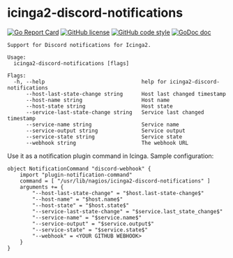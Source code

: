 # icinga2-discord-notifications
[![Go Report Card](https://goreportcard.com/badge/github.com/TheFireMike/icinga2-discord-notifications)](https://goreportcard.com/report/github.com/TheFireMike/icinga2-discord-notifications)
[![GitHub license](https://img.shields.io/badge/license-BSD-blue.svg)](https://github.com/TheFireMike/icinga2-discord-notifications/blob/main/LICENSE)
[![GitHub code style](https://img.shields.io/badge/code%20style-uber--go-brightgreen)](https://github.com/uber-go/guide/blob/master/style.md)
[![GoDoc doc](https://img.shields.io/badge/godoc-reference-blue)](https://godoc.org/github.com/TheFireMike/icinga2-discord-notifications)
```
Support for Discord notifications for Icinga2.

Usage:
  icinga2-discord-notifications [flags]

Flags:
  -h, --help                               help for icinga2-discord-notifications
      --host-last-state-change string      Host last changed timestamp
      --host-name string                   Host name
      --host-state string                  Host state
      --service-last-state-change string   Service last changed timestamp
      --service-name string                Service name
      --service-output string              Service output
      --service-state string               Service state
      --webhook string                     The webhook URL
```
Use it as a notification plugin command in Icinga. Sample configuration:
```
object NotificationCommand "discord-webhook" {
    import "plugin-notification-command"
    command = [ "/usr/lib/nagios/icinga2-discord-notifications" ]
    arguments += {
        "--host-last-state-change" = "$host.last-state-change$"
        "--host-name" = "$host.name$"
        "--host-state" = "$host.state$"
        "--service-last-state-change" = "$service.last_state_change$"
        "--service-name" = "$service.name$"
        "--service-output" = "$service.output$"
        "--service-state" = "$service.state$"
        "--webhook" = <YOUR GITHUB WEBHOOK>
    }
}
```
